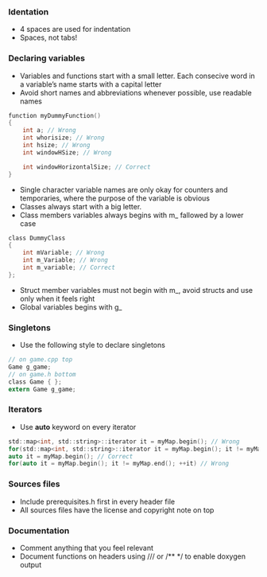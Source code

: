 ### Identation
* 4 spaces are used for indentation
* Spaces, not tabs!

### Declaring variables
* Variables and functions start with a small letter. Each consecive word in a variable’s
name starts with a capital letter
* Avoid short names and abbreviations whenever possible, use readable names

```C
function myDummyFunction()
{
    int a; // Wrong
    int whorisize; // Wrong
    int hsize; // Wrong
    int windowHSize; // Wrong

    int windowHorizontalSize; // Correct
}
```

* Single character variable names are only okay for counters and temporaries, where the purpose of the variable is obvious
* Classes always start with a big letter.
* Class members variables always begins with m_ fallowed by a lower case

```C
class DummyClass
{
    int mVariable; // Wrong
    int m_Variable; // Wrong
    int m_variable; // Correct
};
```

* Struct member variables must not begin with m_, avoid structs and use only when it feels right
* Global variables begins with g_

### Singletons
* Use the following style to declare singletons
```C
// on game.cpp top
Game g_game;
// on game.h bottom
class Game { };
extern Game g_game;
```

### Iterators
* Use **auto** keyword on every iterator
```C
std::map<int, std::string>::iterator it = myMap.begin(); // Wrong
for(std::map<int, std::string>::iterator it = myMap.begin(); it != myMap.end(); it++) // Wrong
auto it = myMap.begin(); // Correct
for(auto it = myMap.begin(); it != myMap.end(); ++it) // Wrong
```

### Sources files
* Include prerequisites.h first in every header file
* All sources files have the license and copyright note on top

### Documentation
* Comment anything that you feel relevant
* Document functions on headers using /// or /** */ to enable doxygen output